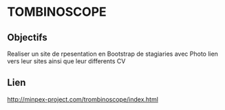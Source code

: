 # TOMBINOSCOPE

## Objectifs 
Realiser un site de rpesentation en Bootstrap de stagiaries avec Photo lien vers leur sites ainsi que leur differents CV 

## Lien 
http://minpex-project.com/trombinoscope/index.html